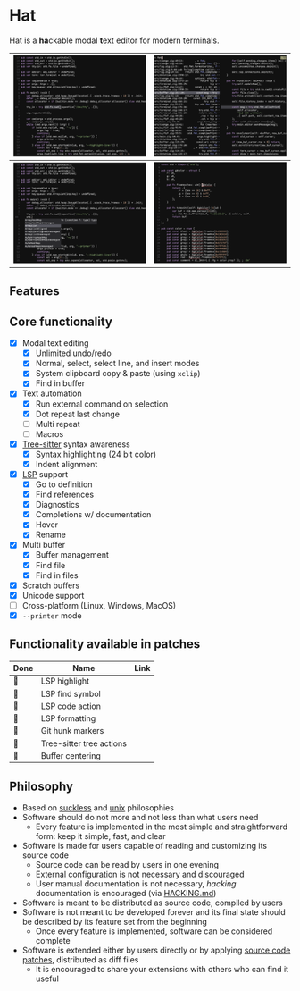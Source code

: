 # Hat

Hat is a **ha**ckable modal **t**ext editor for modern terminals.

| ![Screenshot select](./img/screenshot-select.png) | ![Screenshot select](./img/screenshot-find.png) |
|-----------------------------|-----------------------------|
| ![Screenshot completion](./img/screenshot-cmp.png) | ![Screenshot diagnostics](./img/screenshot-diagnostics.png) |

## Features

## Core functionality

- [x] Modal text editing
    * [x] Unlimited undo/redo
    * [x] Normal, select, select line, and insert modes
    * [x] System clipboard copy & paste (using `xclip`)
    * [x] Find in buffer
- [x] Text automation
    * [x] Run external command on selection
    * [x] Dot repeat last change
    * [ ] Multi repeat
    * [ ] Macros
- [x] [Tree-sitter](https://tree-sitter.github.io/tree-sitter/) syntax awareness
    * [x] Syntax highlighting (24 bit color)
    * [x] Indent alignment
- [x] [LSP](https://microsoft.github.io/language-server-protocol/) support
    * [x] Go to definition
    * [x] Find references
    * [x] Diagnostics
    * [x] Completions w/ documentation
    * [x] Hover
    * [x] Rename
- [x] Multi buffer
    * [x] Buffer management
    * [x] Find file
    * [x] Find in files
- [x] Scratch buffers
- [x] Unicode support
- [ ] Cross-platform (Linux, Windows, MacOS)
- [x] `--printer` mode

## Functionality available in patches

| Done | Name                     | Link |
| ---- | ------------------------ | ---- |
| 🚧   | LSP highlight            |      |
| 🚧   | LSP find symbol          |      |
| 🚧   | LSP code action          |      |
| 🚧   | LSP formatting           |      |
| 🚧   | Git hunk markers         |      |
| 🚧   | Tree-sitter tree actions |      |
| 🚧   | Buffer centering         |      |

## Philosophy

- Based on [suckless](https://suckless.org/philosophy/) and
[unix](https://en.wikipedia.org/wiki/Unix_philosophy) philosophies
- Software should do not more and not less than what users need
    * Every feature is implemented in the most simple and straightforward form: keep it simple, fast, and clear
- Software is made for users capable of reading and customizing its source code
    * Source code can be read by users in one evening
    * External configuration is not necessary and discouraged
    * User manual documentation is not necessary, _hacking_ documentation is encouraged (via [HACKING.md](HACKING.md))
- Software is meant to be distributed as source code, compiled by users
- Software is not meant to be developed forever and its final state should be described by its feature set from
the beginning
    * Once every feature is implemented, software can be considered complete
- Software is extended either by users directly or by applying
[source code patches](https://en.wikipedia.org/wiki/Patch_(computing)#Source_code_patching), distributed as diff files
    * It is encouraged to share your extensions with others who can find it useful

